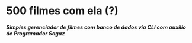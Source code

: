 # 500 filmes com ela (?)

***Simples gerenciador de filmes com banco de dados via CLI com auxilio de Programador Sagaz*** 

